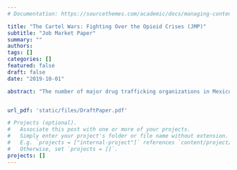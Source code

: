 ```yaml
---
# Documentation: https://sourcethemes.com/academic/docs/managing-content/

title: "The Cartel Wars: Fighting Over the Opioid Crises (JMP)"
subtitle: "Job Market Paper"
summary: ""
authors: 
tags: []
categories: []
featured: false
draft: false
date: "2019-10-01"

abstract: "The number of major drug trafficking organizations in Mexico increased from four to nine over the last two decades. This was accompanied by an increase in drug trade related violence. This paper examines the relationship between competition and violence in illegal drug markets. In particular I exploit an external demand shock to the heroin market, the 2010 OxyContin reformulation. I construct a novel data set of cartel presence across municipalities by scraping Google News and using natural language processing. I exploit within municipality variation from combining agro-climatic conditions to grow opium poppy with heroin prices in the United States across time. Event study estimates suggest that cartel presence increases substantially after 2010 in municipalities well suited to grow opium poppy. Homicide rates increase in the number of active cartels per municipality, with the higher increases when a second and third cartel become active in the territory.These results suggest that some of the increase in violence that Mexico experienced in the last fifteen years can be attributed to criminal groups fighting for market shares of heroin."


url_pdf: 'static/files/DraftPaper.pdf'

# Projects (optional).
#   Associate this post with one or more of your projects.
#   Simply enter your project's folder or file name without extension.
#   E.g. `projects = ["internal-project"]` references `content/project/deep-learning/index.md`.
#   Otherwise, set `projects = []`.
projects: []
---
```

